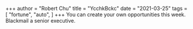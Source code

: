 +++
author = "Robert Chu"
title = "YcchkBckc"
date = "2021-03-25"
tags = [
    "fortune",
    "auto",
]
+++
You can create your own opportunities this week.  Blackmail a senior executive.
